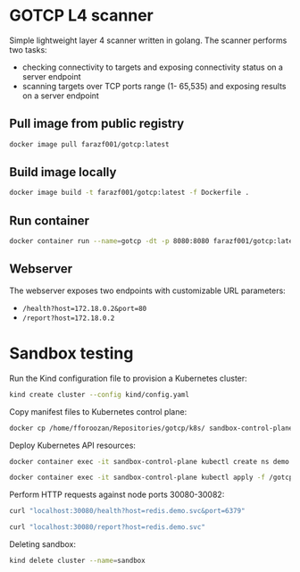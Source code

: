 # GOTCP L4 scanner
Simple lightweight layer 4 scanner written in golang. The scanner performs two tasks:
* checking connectivity to targets and exposing connectivity status on a server endpoint
* scanning targets over TCP ports range (1- 65,535) and exposing results on a server endpoint
## Pull image from public registry
```sh
docker image pull farazf001/gotcp:latest
```
## Build image locally
```sh
docker image build -t farazf001/gotcp:latest -f Dockerfile .
```
## Run container
```sh
docker container run --name=gotcp -dt -p 8080:8080 farazf001/gotcp:latest
```
## Webserver
The webserver exposes two endpoints with customizable URL parameters:
* ```/health?host=172.18.0.2&port=80```
* ```/report?host=172.18.0.2```
# Sandbox testing
Run the Kind configuration file to provision a Kubernetes cluster:
```sh
kind create cluster --config kind/config.yaml
```
Copy manifest files to Kubernetes control plane:
```sh
docker cp /home/fforoozan/Repositories/gotcp/k8s/ sandbox-control-plane:/gotcp/
```
Deploy Kubernetes API resources:
```sh
docker container exec -it sandbox-control-plane kubectl create ns demo
```
```sh
docker container exec -it sandbox-control-plane kubectl apply -f /gotcp
```
Perform HTTP requests against node ports 30080-30082:
```sh
curl "localhost:30080/health?host=redis.demo.svc&port=6379"
```
```sh
curl "localhost:30080/report?host=redis.demo.svc"
```
Deleting sandbox:
```sh
kind delete cluster --name=sandbox
```